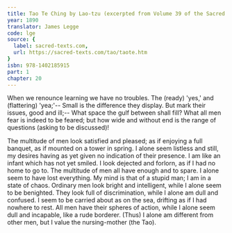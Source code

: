 ```yaml
---
title: Tao Te Ching by Lao-tzu (excerpted from Volume 39 of the Sacred Books of the East.)
year: 1890
translator: James Legge
code: lge
source: {
  label: sacred-texts.com,
  url: https://sacred-texts.com/tao/taote.htm
}
isbn: 978-1402185915
part: 1
chapter: 20
---
```

When we renounce learning we have no troubles. 
The (ready) 'yes,' and (flattering) 'yea;'-- 
Small is the difference they display. 
But mark their issues, good and ill;-- 
What space the gulf between shall fill? What all men fear is indeed to be feared; but how wide and without end is the range of questions (asking to be discussed)! 

The multitude of men look satisfied and pleased; as if enjoying a full banquet, as if mounted on a tower in spring. I alone seem listless and still, my desires having as yet given no indication of their presence.
I am like an infant which has not yet smiled. I look dejected and forlorn, as if I had no home to go to. The multitude of men all have enough and to spare. I alone seem to have lost everything. My mind is that of a stupid man; I am in a state of chaos. Ordinary men look bright and intelligent, while I alone seem to be benighted. They look full of discrimination, while I alone am dull and confused. I seem to be carried about as on the sea, drifting as if I had nowhere to rest. All men have their spheres of action, while I alone seem dull and incapable, like a rude borderer. (Thus) I alone am different from other men, but I value the nursing-mother (the Tao).
